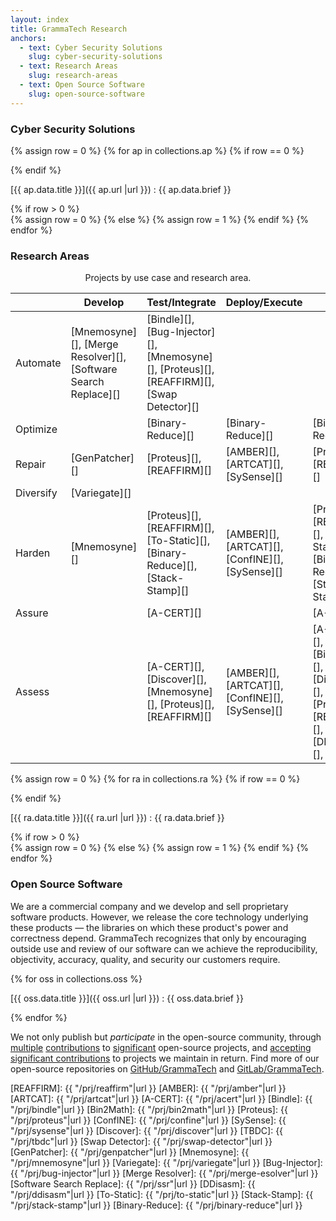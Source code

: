 ```yaml
---
layout: index
title: GrammaTech Research
anchors:
  - text: Cyber Security Solutions
    slug: cyber-security-solutions
  - text: Research Areas
    slug: research-areas
  - text: Open Source Software
    slug: open-source-software
---
```


<div class="gt-bottom-line">

### Cyber Security Solutions

{% assign row = 0 %}
{% for ap in collections.ap %}
{% if row == 0 %}
<div class="w3-row-padding">
{% endif %}
<div class="w3-half w3-margin-bottom">
<div class="w3-container w3-card gt-card">

[{{ ap.data.title }}]({{ ap.url |url }})
:   {{ ap.data.brief }}

</div>
</div>
{% if row > 0 %}
</div>
{% assign row = 0 %}
{% else %}
{% assign row = 1 %}
{% endif %}
{% endfor %}
</div>
</div>

<div class="gt-bottom-line">

### Research Areas

<div id="use-case-table" class="w3-table w3-table-all w3-gray w3-margin-bottom">
<center>Projects by use case and research area.</center>

|           | Develop                                                        | Test/Integrate                                                                            | Deploy/Execute                                  | Reuse                                                                                    |
|-----------|----------------------------------------------------------------|-------------------------------------------------------------------------------------------|-------------------------------------------------|------------------------------------------------------------------------------------------|
| Automate  | [Mnemosyne][], [Merge Resolver][], [Software Search Replace][] | [Bindle][], [Bug-Injector][], [Mnemosyne][], [Proteus][], [REAFFIRM][], [Swap Detector][] |                                                 |                                                                                          |
| Optimize  |                                                                | [Binary-Reduce][]                                                                         | [Binary-Reduce][]                               | [Binary-Reduce][]                                                                        |
| Repair    | [GenPatcher][]                                                 | [Proteus][], [REAFFIRM][]                                                                 | [AMBER][], [ARTCAT][],  [SySense][]             | [Proteus][], [REAFFIRM][]                                                                |
| Diversify | [Variegate][]                                                  |                                                                                           |                                                 |                                                                                          |
| Harden    | [Mnemosyne][]                                                  | [Proteus][], [REAFFIRM][], [To-Static][], [Binary-Reduce][], [Stack-Stamp][]              | [AMBER][], [ARTCAT][], [ConfINE][], [SySense][] | [Proteus][], [REAFFIRM][], [To-Static][], [Binary-Reduce][], [Stack-Stamp][]             |
| Assure    |                                                                | [A-CERT][]                                                                                |                                                 | [A-CERT][]                                                                               |
| Assess    |                                                                | [A-CERT][], [Discover][], [Mnemosyne][], [Proteus][], [REAFFIRM][]                        | [AMBER][], [ARTCAT][], [ConfINE][], [SySense][] | [A-CERT][], [Bin2Math][], [Discover][], [Proteus][], [REAFFIRM][], [DDisasm][], [TBDC][] |

</div>

{% assign row = 0 %}
{% for ra in collections.ra %}
{% if row == 0 %}
<div class="w3-row-padding">
{% endif %}
<div class="w3-half w3-margin-bottom">
<div id="{{ ra.data.slug }}" class="w3-container w3-card gt-card">

[{{ ra.data.title }}]({{ ra.url |url }})
:   {{ ra.data.brief }}

</div>
</div>
{% if row > 0 %}
</div>
{% assign row = 0 %}
{% else %}
{% assign row = 1 %}
{% endif %}
{% endfor %}
</div>
</div>

### Open Source Software

We are a commercial company and we develop and sell proprietary
software products. However, we release the core technology underlying
these products — the libraries on which these product's power and
correctness depend.  GrammaTech recognizes that only by encouraging
outside use and review of our software can we achieve the
reproducibility, objectivity, accuracy, quality, and security our
customers require.

{% for oss in collections.oss %}

[{{ oss.data.title }}]({{ oss.url |url }})
:   {{ oss.data.brief }}

{% endfor %}

We not only publish but *participate* in the open-source community,
through
[multiple](https://github.com/angr/angr/commit/8a13278d5bd54b0ea45d492eb0a56aa745f8b24f)
[contributions](https://github.com/souffle-lang/souffle) to
[significant](https://github.com/llvm/llvm-project/blob/master/clang/include/clang/AST/JSONNodeDumper.h)
open-source projects, and [accepting significant
contributions](https://github.com/GrammaTech/ddisasm/blob/master/README.md#external-contributors)
to projects we maintain in return.  Find more of our open-source
repositories on [GitHub/GrammaTech](https://github.com/GrammaTech) and
[GitLab/GrammaTech](https://gitlab.com/GrammaTech).

[REAFFIRM]: {{ "/prj/reaffirm"|url }}
[AMBER]: {{ "/prj/amber"|url }}
[ARTCAT]: {{ "/prj/artcat"|url }}
[A-CERT]: {{ "/prj/acert"|url }}
[Bindle]: {{ "/prj/bindle"|url }}
[Bin2Math]: {{ "/prj/bin2math"|url }}
[Proteus]: {{ "/prj/proteus"|url }}
[ConfINE]: {{ "/prj/confine"|url }}
[SySense]: {{ "/prj/sysense"|url }}
[Discover]: {{ "/prj/discover"|url }}
[TBDC]: {{ "/prj/tbdc"|url }}
[Swap Detector]: {{ "/prj/swap-detector"|url }}
[GenPatcher]: {{ "/prj/genpatcher"|url }}
[Mnemosyne]: {{ "/prj/mnemosyne"|url }}
[Variegate]: {{ "/prj/variegate"|url }}
[Bug-Injector]: {{ "/prj/bug-injector"|url }}
[Merge Resolver]: {{ "/prj/merge-esolver"|url }}
[Software Search Replace]: {{ "/prj/ssr"|url }}
[DDisasm]: {{ "/prj/ddisasm"|url }}
[To-Static]: {{ "/prj/to-static"|url }}
[Stack-Stamp]: {{ "/prj/stack-stamp"|url }}
[Binary-Reduce]: {{ "/prj/binary-reduce"|url }}
